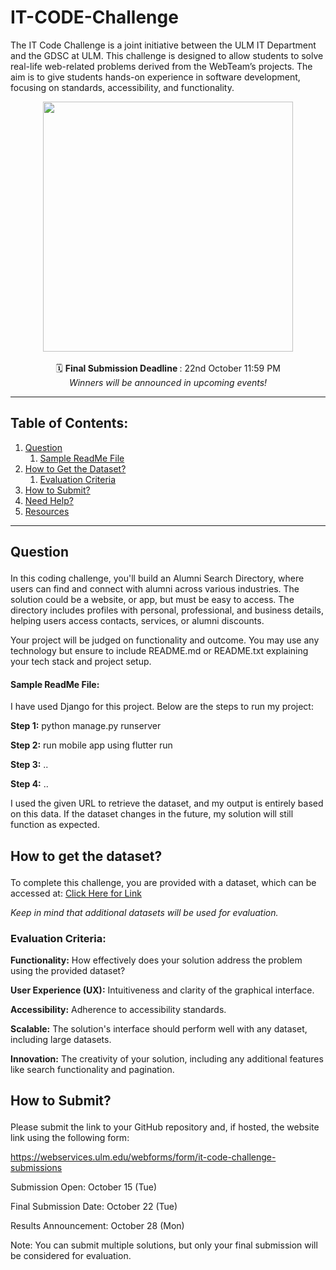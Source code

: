 # IT-CODE-Challenge

The IT Code Challenge is a joint initiative between the ULM IT Department and the GDSC at ULM. This challenge is designed to allow students to solve real-life web-related problems derived from the WebTeam’s projects. The aim is to give students hands-on experience in software development, focusing on standards, accessibility, and functionality.

<p align="center">
  <img  src="https://github.com/user-attachments/assets/672539bc-f1a7-4747-a70c-911b5ecb42ca" height="400px" width="auto"/>  
  <br />
  <br />
  🗓️ <b>Final Submission Deadline </b>: 22nd October 11:59 PM  <br/>
  <em>Winners will be announced in upcoming events!</em>
</p>

<hr />

## Table of Contents:
<ol>
  <li>
    <a href="#question">Question</a>
    <ol>
      <li><a href="#sample">Sample ReadMe File</a></li>
    </ol>
  </li>
  <li>
    <a href="#dataset">How to Get the Dataset?</a>
    <ol>
      <li><a href="#evaluation">Evaluation Criteria</a></li>
    </ol>
  </li>
  <li><a href="#submit">How to Submit?</a></li>
  <li><a href="#help">Need Help?</a></li>
  <li><a href="#resources">Resources</a></li>
</ol> 

<hr />

## <p id="question">Question</p>

In this coding challenge, you'll build an Alumni Search Directory, where users can find and connect with alumni across various industries. The solution could be a website, or app, but must be easy to access. The directory includes profiles with personal, professional, and business details, helping users access contacts, services, or alumni discounts.  
  
  
Your project will be judged on functionality and outcome. You may use any technology but ensure to include README.md or README.txt explaining your tech stack and project setup. 

#### <p id="sample">Sample ReadMe File:</p>
I have used Django for this project. Below are the steps to run my project:
  
**Step 1:** python manage.py runserver 

**Step 2:** run mobile app using flutter run 

**Step 3:** .. 

**Step 4:** .. 

I used the given URL to retrieve the dataset, and my output is entirely based on this data. If the dataset changes in the future, my solution will still function as expected. 


## <p id="dataset">How to get the dataset?</p>

To complete this challenge, you are provided with a dataset, which can be accessed at: [Click Here for Link](https://bit.ly/3XRzI68)

_Keep in mind that additional datasets will be used for evaluation._

### <p id="evalauation">Evaluation Criteria:</p>

**Functionality:** How effectively does your solution address the problem using the provided dataset? 

**User Experience (UX):** Intuitiveness and clarity of the graphical interface. 

**Accessibility:** Adherence to accessibility standards. 

**Scalable:** The solution's interface should perform well with any dataset, including large datasets. 

**Innovation:** The creativity of your solution, including any additional features like search functionality and pagination. 

## <p id="submit">How to Submit?</p>

Please submit the link to your GitHub repository and, if hosted, the website link using the following form: 

https://webservices.ulm.edu/webforms/form/it-code-challenge-submissions 

Submission Open: October 15 (Tue) 

Final Submission Date: October 22 (Tue) 

Results Announcement: October 28 (Mon) 

Note: You can submit multiple solutions, but only your final submission will be considered for evaluation. 

